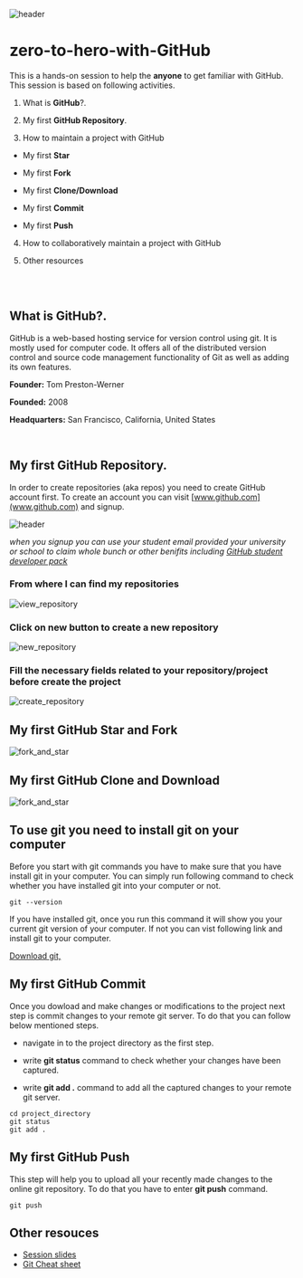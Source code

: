 ![header](resources/cover.png)

  

# zero-to-hero-with-GitHub

  

This is a hands-on session to help the ****anyone**** to get familiar with GitHub. This session is based on following activities.

  

1) What is ****GitHub****?.

2) My first ****GitHub Repository****.

3) How to maintain a project with GitHub
  - My first ****Star****

  - My first ****Fork****

  - My first ****Clone/Download****

  - My first ****Commit****

  - My first ****Push****

4) How to collaboratively maintain a project with GitHub

5) Other resources

  

<br><br>

  

## What is ****GitHub****?.

GitHub is a web-based hosting service for version control using git. It is mostly used for computer code. It offers all of the distributed version control and source code management functionality of Git as well as adding its own features.

  

****Founder:**** Tom Preston-Werner<br>

****Founded:**** 2008<br>

****Headquarters:**** San Francisco, California, United States<br>

  

<br>

  

## My first ****GitHub Repository****.

In order to create repositories (aka repos) you need to create GitHub account first. To create an account you can visit [www.github.com](www.github.com) and signup. 

![header](resources/signup.png)

<i>when you signup you can use your student email provided your university or school to claim whole bunch or other benifits including [GitHub student developer pack](https://education.github.com/pack) </i>

### From where I can find my repositories
![view_repository](resources/view_repository.png)

### Click on new button to create a new repository
![new_repository](resources/new_repository.png)

### Fill the necessary fields related to your repository/project before create the project
![create_repository](resources/create_repository.png)


## My first ****GitHub Star and Fork****

![fork_and_star](resources/fork_and_star.png)

## My first ****GitHub Clone and Download****

![fork_and_star](resources/fork_and_star.png)

## ****To use git you need to install git on your computer****

Before you start with git commands you have to make sure that you have install git in your computer. You can simply run following command to check whether you have installed git into your computer or not.

```
git --version
```

If you have installed git, once you run this command it will show you your current git version of your computer. If not you can vist following link and install git to your computer.

  

[Download git,](https://git-scm.com/downloads)


## My first ****GitHub Commit****

Once you dowload and make changes or modifications to the project next step is commit changes to your remote git server. To do that you can follow below mentioned steps.

* navigate in to the project directory as the first step.

* write ****git status**** command to check whether your changes have been captured.

* write ****git add .**** command to add all the captured changes to your remote git server.

```
cd project_directory
git status
git add .
```

## My first ****GitHub Push****

This step will help you to upload all your recently made changes to the online git repository. To do that you have to enter ****git push**** command.

```
git push
```

## Other resouces

- [Session slides](http://bit.ly/ZeroToHeroWithGitHub)
- [Git Cheat sheet](https://education.github.com/git-cheat-sheet-education.pdf)
